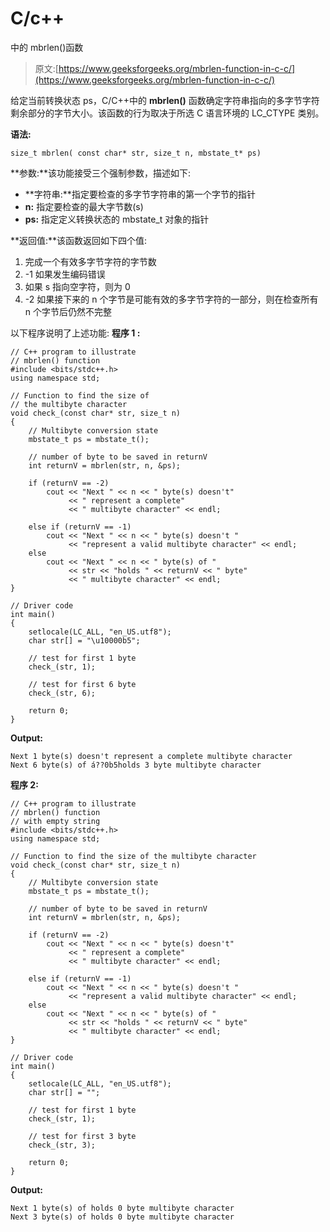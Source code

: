 # C/c++

中的 mbrlen()函数

> 原文:[https://www.geeksforgeeks.org/mbrlen-function-in-c-c/](https://www.geeksforgeeks.org/mbrlen-function-in-c-c/)

给定当前转换状态 ps，C/C++中的 **mbrlen()** 函数确定字符串指向的多字节字符剩余部分的字节大小。该函数的行为取决于所选 C 语言环境的 LC_CTYPE 类别。

**语法:**

```
size_t mbrlen( const char* str, size_t n, mbstate_t* ps)
```

**参数:**该功能接受三个强制参数，描述如下:

*   **字符串:**指定要检查的多字节字符串的第一个字节的指针
*   **n:** 指定要检查的最大字节数(s)
*   **ps:** 指定定义转换状态的 mbstate_t 对象的指针

**返回值:**该函数返回如下四个值:

1.  完成一个有效多字节字符的字节数
2.  -1 如果发生编码错误
3.  如果 s 指向空字符，则为 0
4.  -2 如果接下来的 n 个字节是可能有效的多字节字符的一部分，则在检查所有 n 个字节后仍然不完整

以下程序说明了上述功能:
**程序 1 :**

```
// C++ program to illustrate
// mbrlen() function
#include <bits/stdc++.h>
using namespace std;

// Function to find the size of
// the multibyte character
void check_(const char* str, size_t n)
{
    // Multibyte conversion state
    mbstate_t ps = mbstate_t();

    // number of byte to be saved in returnV
    int returnV = mbrlen(str, n, &ps);

    if (returnV == -2)
        cout << "Next " << n << " byte(s) doesn't"
             << " represent a complete"
             << " multibyte character" << endl;

    else if (returnV == -1)
        cout << "Next " << n << " byte(s) doesn't "
             << "represent a valid multibyte character" << endl;
    else
        cout << "Next " << n << " byte(s) of "
             << str << "holds " << returnV << " byte"
             << " multibyte character" << endl;
}

// Driver code
int main()
{
    setlocale(LC_ALL, "en_US.utf8");
    char str[] = "\u10000b5";

    // test for first 1 byte
    check_(str, 1);

    // test for first 6 byte
    check_(str, 6);

    return 0;
}
```

**Output:**

```
Next 1 byte(s) doesn't represent a complete multibyte character
Next 6 byte(s) of á??0b5holds 3 byte multibyte character

```

**程序 2:**

```
// C++ program to illustrate
// mbrlen() function
// with empty string
#include <bits/stdc++.h>
using namespace std;

// Function to find the size of the multibyte character
void check_(const char* str, size_t n)
{
    // Multibyte conversion state
    mbstate_t ps = mbstate_t();

    // number of byte to be saved in returnV
    int returnV = mbrlen(str, n, &ps);

    if (returnV == -2)
        cout << "Next " << n << " byte(s) doesn't"
             << " represent a complete"
             << " multibyte character" << endl;

    else if (returnV == -1)
        cout << "Next " << n << " byte(s) doesn't "
             << "represent a valid multibyte character" << endl;
    else
        cout << "Next " << n << " byte(s) of "
             << str << "holds " << returnV << " byte"
             << " multibyte character" << endl;
}

// Driver code
int main()
{
    setlocale(LC_ALL, "en_US.utf8");
    char str[] = "";

    // test for first 1 byte
    check_(str, 1);

    // test for first 3 byte
    check_(str, 3);

    return 0;
}
```

**Output:**

```
Next 1 byte(s) of holds 0 byte multibyte character
Next 3 byte(s) of holds 0 byte multibyte character

```